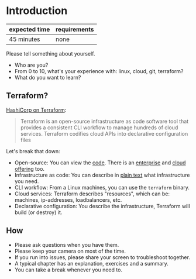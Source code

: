 # Introduction

|expected time|requirements|
|-------------|------------|
|45 minutes   |none        |

Please tell something about yourself.

- Who are you?
- From 0 to 10, what's your experience with: linux, cloud, git, terraform?
- What do you want to learn?

## Terraform?

[HashiCorp on Terraform](https://www.terraform.io/):

> Terraform is an open-source infrastructure as code software tool that provides a consistent CLI workflow to manage hundreds of cloud services. Terraform codifies cloud APIs into declarative configuration files

Let's break that down:

- Open-source: You can view the [code](https://github.com/hashicorp/terraform). There is an [enterprise](https://www.terraform.io/docs/enterprise/index.html) and [cloud offering](https://www.terraform.io/docs/cloud/index.html) too.
- Infrastructure as code: You can describe in [plain text](https://github.com/robertdebock/terraform-demo/blob/master/do.tf) what infrastructure you need.
- CLI workflow: From a Linux machines, you can use the `terraform` binary.
- Cloud services: Terraform describes "resources", which can be: machines, ip-addresses, loadbalancers, etc.
- Declarative configuration: You describe the infrastructure, Terraform will build (or destroy) it.

## How

- Please ask questions when you have them.
- Please keep your camera on most of the time.
- If you run into issues, please share your screen to troubleshoot together.
- A typical chapter has an explanation, exercises and a summary.
- You can take a break whenever you need to. 
